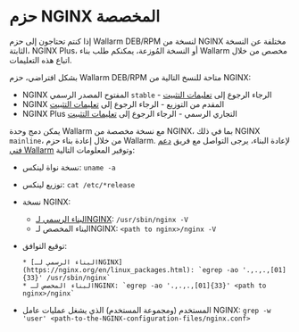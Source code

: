 # حزم NGINX المخصصة

إذا كنتم تحتاجون إلى حزم Wallarm DEB/RPM لنسخة من NGINX مختلفة عن النسخة الثابتة، NGINX Plus، أو النسخة المُوزعة، يمكنكم طلب بناء Wallarm مخصص من خلال اتباع هذه التعليمات.

بشكل افتراضي، حزم Wallarm DEB/RPM متاحة للنسخ التالية من NGINX:

* NGINX المفتوح المصدر الرسمي `stable` - الرجاء الرجوع إلى [تعليمات التثبيت](../nginx/dynamic-module.md)
* NGINX المقدم من التوزيع - الرجاء الرجوع إلى [تعليمات التثبيت](../nginx/dynamic-module-from-distr.md)
* NGINX Plus التجاري الرسمي - الرجاء الرجوع إلى [تعليمات التثبيت](../nginx-plus.md)

يمكن دمج وحدة Wallarm مع نسخة مخصصة من NGINX، بما في ذلك NGINX `mainline`، من خلال إعادة بناء حزم Wallarm. لإعادة البناء، يرجى التواصل مع فريق [دعم فني Wallarm](mailto:support@wallarm.com) وتوفير المعلومات التالية:

* نسخة نواة لينكس: `uname -a`
* توزيع لينكس: `cat /etc/*release`
* نسخة NGINX:

    * [البناء الرسمي لـNGINX](https://nginx.org/en/linux_packages.html): `/usr/sbin/nginx -V`
    * البناء المخصص لـNGINX: `<path to nginx>/nginx -V`

* توقيع التوافق:
  
      * [البناء الرسمي لـNGINX](https://nginx.org/en/linux_packages.html): `egrep -ao '.,.,.,[01]{33}' /usr/sbin/nginx`
      * البناء المخصص لـNGINX: `egrep -ao '.,.,.,[01]{33}' <path to nginx>/nginx`

* المستخدم (ومجموعة المستخدم) الذي يشغل عمليات عامل NGINX: `grep -w 'user' <path-to-the-NGINX-configuration-files/nginx.conf>`